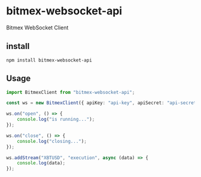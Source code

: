 # bitmex-websocket-api

Bitmex WebSocket Client

## install

```
npm install bitmex-websocket-api
```

## Usage

```typescript
import BitmexClient from "bitmex-websocket-api";

const ws = new BitmexClient({ apiKey: "api-key", apiSecret: "api-secret" });

ws.on("open", () => {
    console.log("is running...");
});

ws.on("close", () => {
    console.log("closing...");
});

ws.addStream("XBTUSD", "execution", async (data) => {
    console.log(data);
});
```

